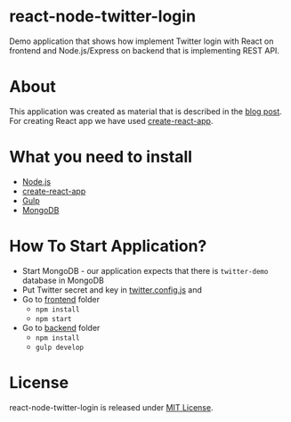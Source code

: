 # react-node-twitter-login

Demo application that shows how implement Twitter login with React on frontend and Node.js/Express on backend that is implementing REST API.

# About

This application was created as material that is described in the [blog post](https://medium.com/@robince885/how-to-do-twitter-authentication-with-react-and-restful-api-e525f30c62bb).
For creating React app we have used [create-react-app](https://github.com/facebookincubator/create-react-app).

# What you need to install

* [Node.js](https://nodejs.org/en/)
* [create-react-app](https://github.com/facebookincubator/create-react-app)
* [Gulp](http://gulpjs.com/)
* [MongoDB](https://www.mongodb.com/)

# How To Start Application?

* Start MongoDB - our application expects that there is `twitter-demo` database in MongoDB
* Put Twitter secret and key in [twitter.config.js](https://github.com/GenFirst/react-node-twitter-login/blob/master/backend/twitter.config.js) and 
* Go to [frontend](https://github.com/GenFirst/react-node-twitter-login/tree/master/frontend) folder
    * `npm install`
    * `npm start`
* Go to [backend](https://github.com/GenFirst/react-node-twitter-login/tree/master/backend) folder
    * `npm install`
    * `gulp develop`
    
# License

react-node-twitter-login is released under [MIT License](https://opensource.org/licenses/MIT).

